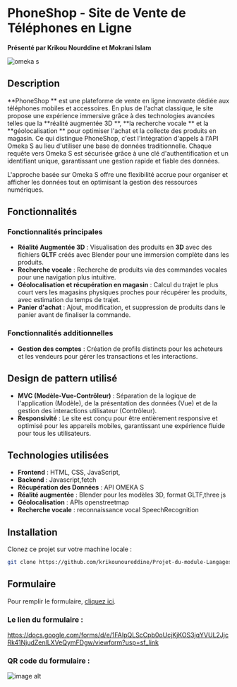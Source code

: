 # PhoneShop - Site de Vente de Téléphones en Ligne

**Présenté par Krikou Nourddine et Mokrani Islam**

![omeka s](https://github.com/user-attachments/assets/c75e0560-4591-494e-b534-df2872aeb105)

## Description

 **PhoneShop ** est une plateforme de vente en ligne innovante dédiée aux téléphones mobiles et accessoires. En plus de l'achat classique, le site propose une expérience immersive grâce à des technologies avancées telles que la  **réalité augmentée 3D **,  **la recherche vocale ** et la  **géolocalisation ** pour optimiser l'achat et la collecte des produits en magasin. Ce qui distingue PhoneShop, c'est l'intégration d'appels à l'API Omeka S au lieu d'utiliser une base de données traditionnelle. Chaque requête vers Omeka S est sécurisée grâce à une clé d'authentification et un identifiant unique, garantissant une gestion rapide et fiable des 
données.

L'approche basée sur Omeka S offre une flexibilité accrue pour organiser et afficher les données tout en optimisant la gestion des ressources numériques.

## Fonctionnalités

### Fonctionnalités principales
- **Réalité Augmentée 3D** : Visualisation des produits en **3D** avec des fichiers **GLTF** créés avec Blender pour une immersion complète dans les produits.
- **Recherche vocale** : Recherche de produits via des commandes vocales pour une navigation plus intuitive.
- **Géolocalisation et récupération en magasin** : Calcul du trajet le plus court vers les magasins physiques proches pour récupérer les produits, avec estimation du temps de trajet.
- **Panier d'achat** : Ajout, modification, et suppression de produits dans le panier avant de finaliser la commande.

### Fonctionnalités additionnelles
- **Gestion des comptes** : Création de profils distincts pour les acheteurs et les vendeurs pour gérer les transactions et les interactions.

## Design de pattern utilisé
- **MVC (Modèle-Vue-Contrôleur)** : Séparation de la logique de l'application (Modèle), de la présentation des données (Vue) et de la gestion des interactions utilisateur (Contrôleur).
- **Responsivité** : Le site est conçu pour être entièrement responsive et optimisé pour les appareils mobiles, garantissant une expérience fluide pour tous les utilisateurs.

## Technologies utilisées
- **Frontend** : HTML, CSS, JavaScript,
- **Backend** : Javascript,fetch 
- **Récupération des Données** : API OMEKA S
- **Réalité augmentée** : Blender pour les modèles 3D, format GLTF,three js
- **Géolocalisation** : APIs openstreetmap 
- **Recherche vocale** : reconnaissance vocal SpeechRecognition


## Installation

Clonez ce projet sur votre machine locale :

```bash
git clone https://github.com/krikounoureddine/Projet-du-module-Langages-et-Developpement-Web.git
```
## Formulaire

Pour remplir le formulaire, [cliquez ici](https://docs.google.com/forms/d/e/1FAIpQLScCpb0oUcjKjKOS3jqYVUL2JjcRk41NjudZenlLXVeQymFDgw/viewform?usp=sf_link).

### Le lien du formulaire :

https://docs.google.com/forms/d/e/1FAIpQLScCpb0oUcjKjKOS3jqYVUL2JjcRk41NjudZenlLXVeQymFDgw/viewform?usp=sf_link

### QR code du formulaire :

 ![image alt](https://github.com/krikounoureddine/Projet-du-module-Langages-et-Developpement-Web/blob/main/qrcode.png)

